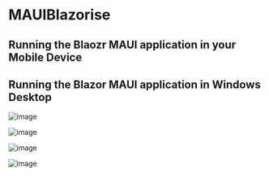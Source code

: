# MAUIBlazorise

## Running the Blaozr MAUI application in your Mobile Device



## Running the Blazor MAUI application in Windows Desktop

![image](https://github.com/user-attachments/assets/2fd2d955-b8bf-4b51-bb7d-a77c1d343424)

![image](https://github.com/user-attachments/assets/db65b357-254e-4318-8cc9-ba3b36ae1d78)

![image](https://github.com/user-attachments/assets/e6c727ce-6eab-4d84-a8e2-2f9ac915cdf8)

![image](https://github.com/user-attachments/assets/9af54f61-50f0-4587-b8b7-a49c58d0e192)

